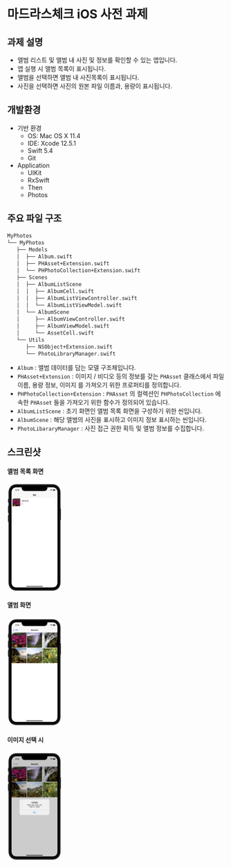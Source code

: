 # 마드라스체크 iOS 사전 과제

## 과제 설명

- 앨범 리스트 및 앨범 내 사진 및 정보를 확인할 수 있는 앱입니다.
- 앱 실행 시 앨범 목록이 표시됩니다.
- 앨범을 선택하면 앨범 내 사진목록이 표시됩니다.
- 사진을 선택하면 사진의 원본 파일 이름과, 용량이 표시됩니다.



## 개발환경


- 기반 환경
  - OS: Mac OS X 11.4
  - IDE: Xcode 12.5.1
  - Swift 5.4
  - Git
- Application
  - UIKit
  - RxSwift
  - Then
  - Photos

## 주요 파일 구조

```
MyPhotos
└── MyPhotos
   ├── Models
   │  ├── Album.swift
   │  ├── PHAsset+Extension.swift
   │  └── PHPhotoCollection+Extension.swift
   ├── Scenes
   │  ├── AlbumListScene
   │  │  ├── AlbumCell.swift
   │  │  ├── AlbumListViewController.swift
   │  │  └── AlbumListViewModel.swift
   │  └── AlbumScene
   │     ├── AlbumViewController.swift
   │     ├── AlbumViewModel.swift
   │     └── AssetCell.swift
   └── Utils
      ├── NSObject+Extension.swift
      └── PhotoLibraryManager.swift

```

- `Album` : 앨범 데이터를 담는 모델 구조체입니다.
- `PHAsset+Extension` : 이미지 / 비디오 등의 정보를 갖는 `PHAsset` 클래스에서 파일 이름, 용량 정보, 이미지 를 가져오기 위한 프로퍼티를 정의합니다.
- `PHPhotoCollection+Extension` : `PHAsset` 의 컬렉션인 `PHPhotoCollection` 에 속한 `PHAsset` 들을 가져오기 위한 함수가 정의되어 있습니다.
- `AlbumListScene` : 초기 화면인 앨범 목록 화면을 구성하기 위한 씬입니다.
- `AlbumScene` : 해당 앨범의 사진을 표시하고 이미지 정보 표시하는 씬입니다.
- `PhotoLibararyManager` : 사진 접근 권한 획득 및 앨범 정보를 수집합니다.

## 스크린샷

#### 앨범 목록 화면

<img src="images/ 2021-07-22 at 20.14.56.png" alt=" 2021-07-22 at 20.14.56" width="25%;" />  

#### 앨범 화면

<img src="images/ 2021-07-22 at 20.14.58.png" alt=" 2021-07-22 at 20.14.58" width="25%;" /> 

#### 이미지 선택 시

<img src="images/ 2021-07-22 at 20.15.03.png" alt=" 2021-07-22 at 20.15.03" width="25%;" />


